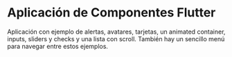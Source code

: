 # Aplicación de Componentes Flutter

Aplicación con ejemplo de alertas, avatares, tarjetas, un animated container, inputs, sliders y checks y una lista con scroll. También hay un sencillo menú para navegar entre estos ejemplos.
